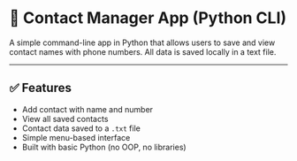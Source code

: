 # 📇 Contact Manager App (Python CLI)

A simple command-line app in Python that allows users to save and view contact names with phone numbers. All data is saved locally in a text file.

---

## ✅ Features

- Add contact with name and number
- View all saved contacts
- Contact data saved to a `.txt` file
- Simple menu-based interface
- Built with basic Python (no OOP, no libraries)



